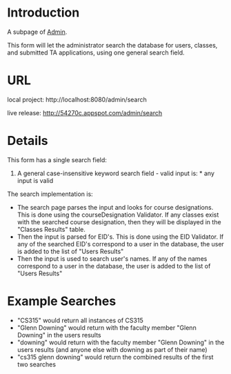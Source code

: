 # Introduction #

A subpage of [Admin](http://code.google.com/p/cs373-54270c/wiki/Admin).

This form will let the administrator search the database for users, classes, and submitted TA applications, using one general search field.

# URL #

local project: http://localhost:8080/admin/search

live release: http://54270c.appspot.com/admin/search

# Details #

This form has a single search field:

  1. A general case-insensitive keyword search field - valid input is:
    * any input is valid

The search implementation is:
  * The search page parses the input and looks for course designations.  This is done using the courseDesignation Validator.  If any classes exist with the searched course designation, then they will be displayed in the "Classes Results" table.
  * Then the input is parsed for EID's.  This is done using the EID Validator.  If any of the searched EID's correspond to a user in the database, the user is added to the list of "Users Results"
  * Then the input is used to search user's names.  If any of the names correspond to a user in the database, the user is added to the list of "Users Results"

# Example Searches #
  * "CS315" would return all instances of CS315
  * "Glenn Downing" would return with the faculty member "Glenn Downing" in the users results
  * "downing" would return with the faculty member "Glenn Downing" in the users results (and anyone else with downing as part of their name)
  * "cs315 glenn downing" would return the combined results of the first two searches